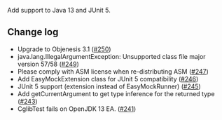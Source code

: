 Add support to Java 13 and JUnit 5.

Change log
----------
* Upgrade to Objenesis 3.1 ([#250](https://github.com/easymock/easymock/issues/250))
* java.lang.IllegalArgumentException: Unsupported class file major version 57/58 ([#249](https://github.com/easymock/easymock/issues/249))
* Please comply with ASM license when re-distributing ASM ([#247](https://github.com/easymock/easymock/issues/247))
* Add EasyMockExtension class for JUnit 5 compatibility ([#246](https://github.com/easymock/easymock/pull/246))
* JUnit 5 support (extension instead of EasyMockRunner) ([#245](https://github.com/easymock/easymock/issues/245))
* Add getCurrentArgument to get type inference for the returned type ([#243](https://github.com/easymock/easymock/issues/243))
* CglibTest fails on OpenJDK 13 EA. ([#241](https://github.com/easymock/easymock/issues/241))
